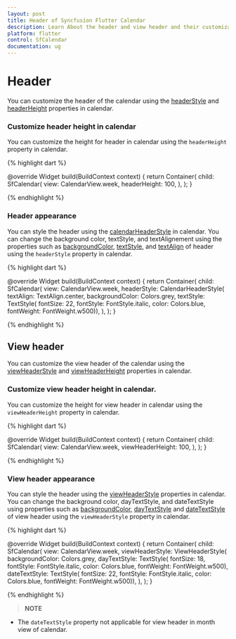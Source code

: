 ```yaml
---
layout: post
title: Header of Syncfusion Flutter Calendar 
description: Learn About the header and view header and their customization in Syncfusion Flutter Calendar widget
platform: flutter
control: SfCalendar
documentation: ug
---
```

# Header

You can customize the header of the calendar using the [headerStyle](https://pub.dev/documentation/syncfusion_flutter_calendar/latest/calendar/SfCalendar/headerStyle.html) and [headerHeight](https://pub.dev/documentation/syncfusion_flutter_calendar/latest/calendar/SfCalendar/headerHeight.html) properties in calendar.

### Customize header height in calendar

You can customize the height for header in calendar using the `headerHeight` property in calendar.

{% highlight dart %}

@override
Widget build(BuildContext context) {
  return Container(
    child: SfCalendar(
      view: CalendarView.week,
      headerHeight: 100,
    ),
  );
}

{% endhighlight %}

### Header appearance
You can style the header using the [calendarHeaderStyle](https://pub.dev/documentation/syncfusion_flutter_calendar/latest/calendar/CalendarHeaderStyle-class.html) in calendar. You can change the background color, textStyle, and textAlignement using the properties such as [backgroundColor](https://pub.dev/documentation/syncfusion_flutter_calendar/latest/calendar/CalendarHeaderStyle/backgroundColor.html), [textStyle](https://pub.dev/documentation/syncfusion_flutter_calendar/latest/calendar/CalendarHeaderStyle/textStyle.html), and [textAlign](https://pub.dev/documentation/syncfusion_flutter_calendar/latest/calendar/CalendarHeaderStyle/textAlign.html) of header using the `headerStyle` property in calendar. 

{% highlight dart %}

@override
Widget build(BuildContext context) {
  return Container(
    child: SfCalendar(
      view: CalendarView.week,
      headerStyle: CalendarHeaderStyle(
          textAlign: TextAlign.center,
          backgroundColor: Colors.grey,
          textStyle: TextStyle(
              fontSize: 22,
              fontStyle: FontStyle.italic,
              color: Colors.blue,
              fontWeight: FontWeight.w500)),
    ),
  );
}

{% endhighlight %}

## View header

You can customize the view header of the calendar using the [viewHeaderStyle](https://pub.dev/documentation/syncfusion_flutter_calendar/latest/calendar/SfCalendar/viewHeaderStyle.html) and [viewHeaderHeight](https://pub.dev/documentation/syncfusion_flutter_calendar/latest/calendar/SfCalendar/viewHeaderHeight.html) properties in calendar.

### Customize view header height in calendar.

You can customize the height for view header in calendar using the `viewHeaderHeight` property in calendar.

{% highlight dart %}

@override
Widget build(BuildContext context) {
  return Container(
    child: SfCalendar(
      view: CalendarView.week,
      viewHeaderHeight: 100,
    ),
  );
}

{% endhighlight %}

### View header appearance

You can style the header using the [viewHeaderStyle](https://pub.dev/documentation/syncfusion_flutter_calendar/latest/calendar/ViewHeaderStyle-class.html) properties in calendar. You can change the background color, dayTextStyle, and dateTextStyle using properties such as [backgroundColor](https://pub.dev/documentation/syncfusion_flutter_calendar/latest/calendar/ViewHeaderStyle/backgroundColor.html), [dayTextStyle](https://pub.dev/documentation/syncfusion_flutter_calendar/latest/calendar/ViewHeaderStyle/dayTextStyle.html) and [dateTextStyle](https://pub.dev/documentation/syncfusion_flutter_calendar/latest/calendar/ViewHeaderStyle/dateTextStyle.html) of view header using the `viewHeaderStyle` property in calendar.

{% highlight dart %}

@override
Widget build(BuildContext context) {
  return Container(
    child: SfCalendar(
      view: CalendarView.week,
      viewHeaderStyle: ViewHeaderStyle(
          backgroundColor: Colors.grey,
          dayTextStyle: TextStyle(
              fontSize: 18,
              fontStyle: FontStyle.italic,
              color: Colors.blue,
              fontWeight: FontWeight.w500),
          dateTextStyle: TextStyle(
              fontSize: 22,
              fontStyle: FontStyle.italic,
              color: Colors.blue,
              fontWeight: FontWeight.w500)),
    ),
  );
}

{% endhighlight %}

>**NOTE**
* The `dateTextStyle` property not applicable for view header in month view of calendar.
